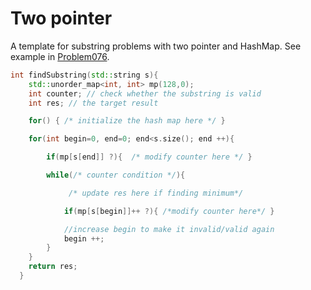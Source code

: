 # Two pointer

A template for substring problems with two pointer and HashMap.
See example in [Problem076](./Problem076.cpp).

```c++
int findSubstring(std::string s){
    std::unorder_map<int, int> mp(128,0);
    int counter; // check whether the substring is valid
    int res; // the target result

    for() { /* initialize the hash map here */ }

    for(int begin=0, end=0; end<s.size(); end ++){

        if(mp[s[end]] ?){  /* modify counter here */ }

        while(/* counter condition */){

             /* update res here if finding minimum*/

            if(mp[s[begin]]++ ?){ /*modify counter here*/ }

            //increase begin to make it invalid/valid again
            begin ++;
        }
    }
    return res;
  }
```